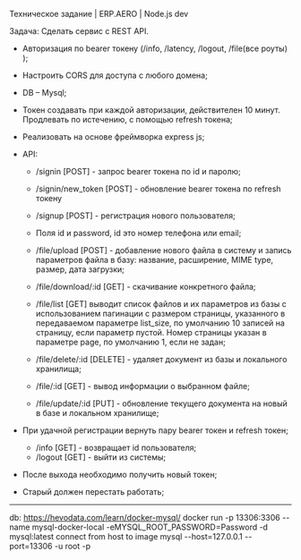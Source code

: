Техническое задание | ERP.AERO | Node.js dev

Задача:
Сделать сервис с REST API.
- Авторизация по bearer токену (/info, /latency, /logout, /file(все роуты) );
- Настроить CORS для доступа с любого домена;
- DB – Mysql;
- Токен создавать при каждой авторизации, действителен 10 минут. Продлевать по
истечению, с помощью refresh токена;
- Реализовать на основе фреймворка express js;
- API:
    - /signin [POST] - запрос bearer токена по id и паролю;
    - /signin/new_token [POST] - обновление bearer токена по refresh токену
    - /signup [POST] - регистрация нового пользователя;
    - Поля id и password, id это номер телефона или email;

    - /file/upload [POST] - добавление нового файла в систему и запись
    параметров файла в базу: название, расширение, MIME type, размер, дата
    загрузки;
    - /file/download/:id [GET] - скачивание конкретного файла;
    - /file/list [GET] выводит список файлов и их параметров из базы с
    использованием пагинации с размером страницы, указанного в
    передаваемом параметре list_size, по умолчанию 10 записей на страницу, если параметр пустой. Номер страницы указан в параметре page, по умолчанию 1, если не задан;

    - /file/delete/:id [DELETE] - удаляет документ из базы и локального
    хранилища;
    - /file/:id [GET] - вывод информации о выбранном файле;
    - /file/update/:id [PUT] - обновление текущего документа на новый в базе и локальном хранилище;

- При удачной регистрации вернуть пару bearer токен и refresh токен;
    - /info [GET] - возвращает id пользователя;
    - /logout [GET] - выйти из системы;
- После выхода необходимо получить новый токен;
- Старый должен перестать работать;

-----
db:
https://hevodata.com/learn/docker-mysql/
docker run -p 13306:3306 --name mysql-docker-local -eMYSQL_ROOT_PASSWORD=Password -d mysql:latest
connect from host to image
mysql --host=127.0.0.1 --port=13306 -u root -p